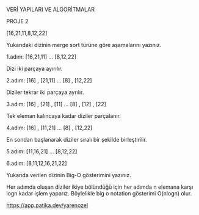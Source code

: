 VERİ YAPILARI VE ALGORİTMALAR

PROJE 2

[16,21,11,8,12,22] 

Yukarıdaki dizinin merge sort türüne göre aşamalarını yazınız.

1.adım: [16,21,11] … [8,12,22]

Dizi iki parçaya ayırılır.

2.adım: [16] , [21,11] … [8] , [12,22]

Diziler tekrar iki parçaya ayrılır.

3.adım: [16] , [21] , [11] … [8] , [12] , [22]

Tek eleman kalıncaya kadar diziler parçalanır.

4.adım: [16] , [11,21] … [8] , [12,22]

En sondan başlanarak diziler sıralı bir şekilde birleştirilir.

5.adım: [11,16,21] … [8,12,22]

6.adım: [8,11,12,16,21,22]

Yukarıda verilen dizinin Big-O gösterimini yazınız.

Her adımda oluşan diziler ikiye bölündüğü için her adımda n elemana karşı logn kadar işlem yaparız. Böylelikle big o notation gösterimi O(nlogn) olur.

https://app.patika.dev/yarenozel
